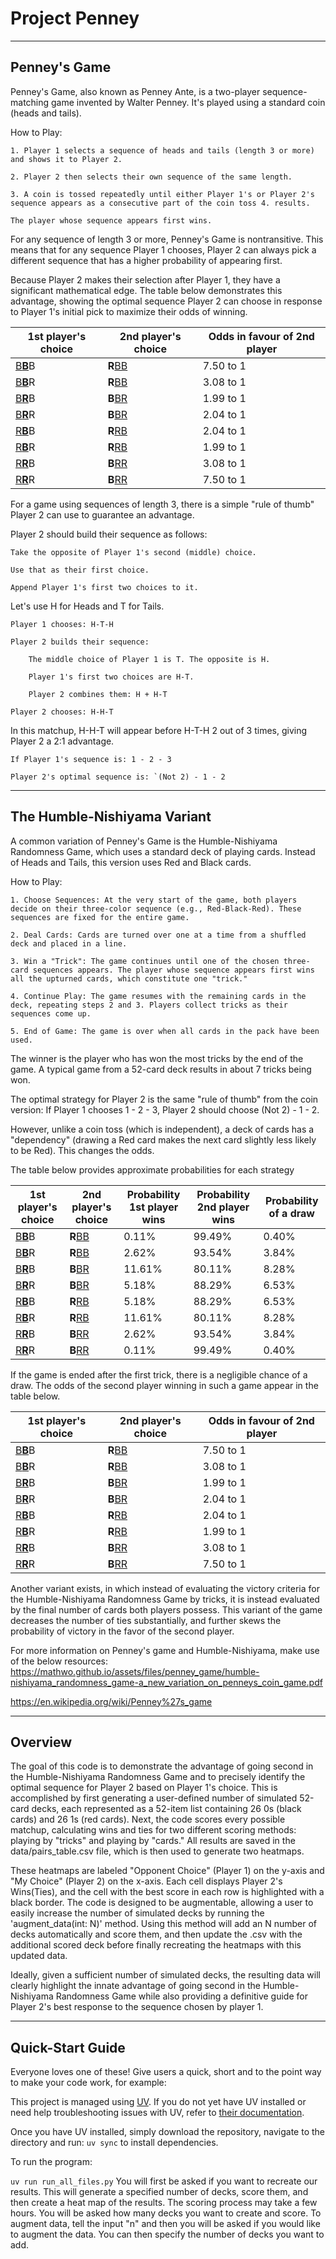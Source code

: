# Project Penney

---

## Penney's Game

Penney's Game, also known as Penney Ante, is a two-player sequence-matching game invented by Walter Penney. It's played using a standard coin (heads and tails).

How to Play:

    1. Player 1 selects a sequence of heads and tails (length 3 or more) and shows it to Player 2.

    2. Player 2 then selects their own sequence of the same length.

    3. A coin is tossed repeatedly until either Player 1's or Player 2's sequence appears as a consecutive part of the coin toss 4. results.

    The player whose sequence appears first wins.

For any sequence of length 3 or more, Penney's Game is nontransitive. This means that for any sequence Player 1 chooses, Player 2 can always pick a different sequence that has a higher probability of appearing first.

Because Player 2 makes their selection after Player 1, they have a significant mathematical edge. The table below demonstrates this advantage, showing the optimal sequence Player 2 can choose in response to Player 1's initial pick to maximize their odds of winning.

| 1st player's choice | 2nd player's choice | Odds in favour of 2nd player |
|---|---|---|
| <u>B**B**</u>B | **R**<u>BB</u> | 7.50 to 1 |
| <u>B**B**</u>R | **R**<u>BB</u> | 3.08 to 1 |
| <u>B**R**</u>B | **B**<u>BR</u> | 1.99 to 1 |
| <u>B**R**</u>R | **B**<u>BR</u> | 2.04 to 1 |
| <u>R**B**</u>B | **R**<u>RB</u> | 2.04 to 1 |
| <u>R**B**</u>R | **R**<u>RB</u> | 1.99 to 1 |
| <u>R**R**</u>B | **B**<u>RR</u> | 3.08 to 1 |
| <u>R**R**</u>R | **B**<u>RR</u> | 7.50 to 1 |

For a game using sequences of length 3, there is a simple "rule of thumb" Player 2 can use to guarantee an advantage.

Player 2 should build their sequence as follows:

    Take the opposite of Player 1's second (middle) choice.

    Use that as their first choice.

    Append Player 1's first two choices to it.

Let's use H for Heads and T for Tails.

    Player 1 chooses: H-T-H

    Player 2 builds their sequence:

        The middle choice of Player 1 is T. The opposite is H.

        Player 1's first two choices are H-T.

        Player 2 combines them: H + H-T

    Player 2 chooses: H-H-T

In this matchup, H-H-T will appear before H-T-H 2 out of 3 times, giving Player 2 a 2:1 advantage.

    If Player 1's sequence is: 1 - 2 - 3

    Player 2's optimal sequence is: `(Not 2) - 1 - 2

---

## The Humble-Nishiyama Variant

A common variation of Penney's Game is the Humble-Nishiyama Randomness Game, which uses a standard deck of playing cards. Instead of Heads and Tails, this version uses Red and Black cards.

How to Play:

    1. Choose Sequences: At the very start of the game, both players decide on their three-color sequence (e.g., Red-Black-Red). These sequences are fixed for the entire game.

    2. Deal Cards: Cards are turned over one at a time from a shuffled deck and placed in a line.

    3. Win a "Trick": The game continues until one of the chosen three-card sequences appears. The player whose sequence appears first wins all the upturned cards, which constitute one "trick."

    4. Continue Play: The game resumes with the remaining cards in the deck, repeating steps 2 and 3. Players collect tricks as their sequences come up.

    5. End of Game: The game is over when all cards in the pack have been used.

The winner is the player who has won the most tricks by the end of the game. A typical game from a 52-card deck results in about 7 tricks being won.

The optimal strategy for Player 2 is the same "rule of thumb" from the coin version:
    If Player 1 chooses 1 - 2 - 3, Player 2 should choose (Not 2) - 1 - 2.

However, unlike a coin toss (which is independent), a deck of cards has a "dependency" (drawing a Red card makes the next card slightly less likely to be Red). This changes the odds.

The table below provides approximate probabilities for each strategy

| 1st player's choice | 2nd player's choice | Probability 1st player wins | Probability 2nd player wins | Probability of a draw |
|---|---|---|---|---|
| <u>B**B**</u>B | **R**<u>BB</u> | 0.11% | 99.49% | 0.40% |
| <u>B**B**</u>R | **R**<u>BB</u> | 2.62% | 93.54% | 3.84% |
| <u>B**R**</u>B | **B**<u>BR</u> | 11.61% | 80.11% | 8.28% |
| <u>B**R**</u>R | **B**<u>BR</u> | 5.18% | 88.29% | 6.53% |
| <u>R**B**</u>B | **R**<u>RB</u> | 5.18% | 88.29% | 6.53% |
| <u>R**B**</u>R | **R**<u>RB</u> | 11.61% | 80.11% | 8.28% |
| <u>R**R**</u>B | **B**<u>RR</u> | 2.62% | 93.54% | 3.84% |
| <u>R**R**</u>R | **B**<u>RR</u> | 0.11% | 99.49% | 0.40% |

If the game is ended after the first trick, there is a negligible chance of a draw. The odds of the second player winning in such a game appear in the table below.

| 1st player's choice | 2nd player's choice | Odds in favour of 2nd player |
|---|---|---|
| <u>B**B**</u>B | **R**<u>BB</u> | 7.50 to 1 |
| <u>B**B**</u>R | **R**<u>BB</u> | 3.08 to 1 |
| <u>B**R**</u>B | **B**<u>BR</u> | 1.99 to 1 |
| <u>B**R**</u>R | **B**<u>BR</u> | 2.04 to 1 |
| <u>R**B**</u>B | **R**<u>RB</u> | 2.04 to 1 |
| <u>R**B**</u>R | **R**<u>RB</u> | 1.99 to 1 |
| <u>R**R**</u>B | **B**<u>RR</u> | 3.08 to 1 |
| <u>R**R**</u>R | **B**<u>RR</u> | 7.50 to 1 |

Another variant exists, in which instead of evaluating the victory criteria for the Humble-Nishiyama Randomness Game by tricks, it is instead evaluated by the final number of cards both players possess. This variant of the game decreases the number of ties substantially, and further skews the probability of victory in the favor of the second player.

For more information on Penney's game and Humble-Nishiyama, make use of the below resources:
https://mathwo.github.io/assets/files/penney_game/humble-nishiyama_randomness_game-a_new_variation_on_penneys_coin_game.pdf

https://en.wikipedia.org/wiki/Penney%27s_game

--- 

## Overview

The goal of this code is to demonstrate the advantage of going second in the Humble-Nishiyama Randomness Game and to precisely identify the optimal sequence for Player 2 based on Player 1's choice. This is accomplished by first generating a user-defined number of simulated 52-card decks, each represented as a 52-item list containing 26 0s (black cards) and 26 1s (red cards). Next, the code scores every possible matchup, calculating wins and ties for two different scoring methods: playing by "tricks" and playing by "cards." All results are saved in the data/pairs_table.csv file, which is then used to generate two heatmaps.

These heatmaps are labeled "Opponent Choice" (Player 1) on the y-axis and "My Choice" (Player 2) on the x-axis. Each cell displays Player 2's Wins(Ties), and the cell with the best score in each row is highlighted with a black border. The code is designed to be augmentable, allowing a user to easily increase the number of simulated decks by running the 'augment_data(int: N)' method. Using this method will add an N number of decks automatically and score them, and then update the .csv with the additional scored deck before finally recreating the heatmaps with this updated data.

Ideally, given a sufficient number of simulated decks, the resulting data will clearly highlight the innate advantage of going second in the Humble-Nishiyama Randomness Game while also providing a definitive guide for Player 2's best response to the sequence chosen by player 1.

---

## Quick-Start Guide

Everyone loves one of these! Give users a quick, short and to the point way to make your code work, for example:

This project is managed using [UV](https://docs.astral.sh/uv/guides/install-python/). If you do not yet have UV installed or need help troubleshooting issues with UV, refer to [their documentation](https://docs.astral.sh/uv/guides/install-python/).

Once you have UV installed, simply download the repository, navigate to the directory and run: `uv sync` to install dependencies.

To run the program:

`uv run run_all_files.py` 
You will first be asked if you want to recreate our results. This will generate a specified number of decks, score them, and then create a heat map of the results. The scoring process may take a few hours. You will be asked how many decks you want to create and score. To augment data, tell the input "n" and then you will be asked if you would like to augment the data. You can then specify the number of decks you want to add. 

